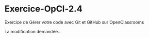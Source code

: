# Exercice-OpCl-2.4
Exercice de Gérer votre code avec Git et GitHub sur OpenClassrooms

La modification demandée...
